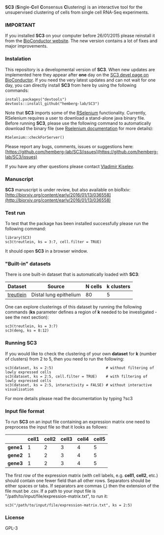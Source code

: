 
__SC3__ (<b>S</b>ingle-<b>C</b>ell <b>C</b>onsensus <b>C</b>lustering) is an interactive tool for the unsupervised clustering of cells from single cell RNA-Seq experiments.

### IMPORTANT

If you installed __SC3__ on your computer before 26/01/2015 please reinstall it from the [BioConductor website](http://bioconductor.org/packages/SC3/). The new version contains a lot of fixes and major improvements.

### Instalation

This repository is a developmental version of __SC3__. When new updates are implemented here they appear after __one__ day on the [SC3 devel page on BioConductor](http://bioconductor.org/packages/devel/bioc/html/SC3.html). If you need the very latest updates and can not wait for one day, you can directly install __SC3__ from here by using the following commands:

```{R}
install.packages("devtools")
devtools::install_github("hemberg-lab/SC3")
```

Note that __SC3__ imports some of the [RSelenium](https://cran.r-project.org/web/packages/RSelenium/) functionality. Currently, RSelenium requires a user to download a stand-alone java binary file. Before running __SC3__, please use the following command to automatically download the binary file (see [Rselenium documentation](https://cran.r-project.org/web/packages/RSelenium/vignettes/RSelenium-basics.html) for more details):

```{R}
RSelenium::checkForServer()
```

Please report any bugs, comments, issues or suggestions here:  
[https://github.com/hemberg-lab/SC3/issues](https://github.com/hemberg-lab/SC3/issues)

If you have any other questions please contact [Vladimir Kiselev](mailto:vk6@sanger.ac.uk).

### Manuscript

__SC3__ manuscript is under review, but also available on bioRxiv:  
[http://biorxiv.org/content/early/2016/01/13/036558](http://biorxiv.org/content/early/2016/01/13/036558)

### Test run

To test that the package has been installed successfully please run the following command:

```{R}
library(SC3)
sc3(treutlein, ks = 3:7, cell.filter = TRUE)
```

It should open __SC3__ in a browser window.

### "Built-in" datasets

There is one built-in dataset that is automatically loaded with __SC3__:

| Dataset | Source | __N__ cells | __k__ clusters |
--- | --- | --- | --- |
| [treutlein](http://www.nature.com/nature/journal/v509/n7500/full/nature13173.html) | Distal lung epithelium | 80 | 5 |

One can explore clusterings of this dataset by running the following commands (__ks__ parameter defines a region of __k__ needed to be investigated - see the next section):

```{R}
sc3(treutlein, ks = 3:7)
sc3(deng, ks = 8:12)
```

### Running __SC3__

If you would like to check the clustering of your own __dataset__ for __k__ (number of clusters) from 2 to 5, then you need to run the following:

```{R}
sc3(dataset, ks = 2:5)                        # without filtering of lowly expressed cells
sc3(dataset, ks = 2:5, cell.filter = TRUE)    # with filtering of lowly expressed cells
sc3(dataset, ks = 2:5, interactivity = FALSE) # without interactive visualisation
```

For more details please read the documentation by typing ?sc3

### Input file format

To run __SC3__ on an input file containing an expression matrix one need to preprocess the input file so that it looks as follows:


|  | cell1 | cell2 | cell3 | cell4 | cell5 
--- | --- | --- | --- | --- | ---
| __gene1__ | 1 | 2 | 3 | 4 | 5 
| __gene2__ | 1 | 2 | 3 | 4 | 5 
| __gene3__ | 1 | 2 | 3 | 4 | 5 


The first row of the expression matrix (with cell labels, e.g. __cell1__, __cell2__, etc.) should contain one fewer field than all other rows. Separators should be either spaces or tabs. If separators are commas (,) then the extension of the file must be .csv. If a path to your input file is "/path/to/input/file/expression-matrix.txt", to run it:

```{R}
sc3("/path/to/input/file/expression-matrix.txt", ks = 2:5)
```

### License

GPL-3
